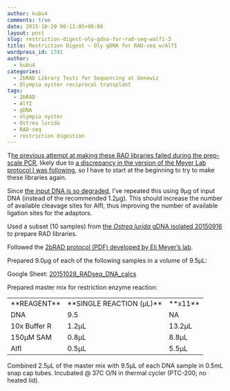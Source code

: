 ```yaml
---
author: kubu4
comments: true
date: 2015-10-29 00:11:05+00:00
layout: post
slug: restriction-digest-oly-gdna-for-rad-seq-walfi-3
title: Restriction Digest – Oly gDNA for RAD-seq w/AlfI
wordpress_id: 1741
author:
  - kubu4
categories:
  - 2bRAD Library Tests for Sequencing at Genewiz
  - Olympia oyster reciprocal transplant
tags:
  - 2bRAD
  - AlfI
  - gDNA
  - olympia oyster
  - Ostrea lurida
  - RAD-seq
  - restriction digestion
---
```


T[he previous attempt at making these RAD libraries failed during the prep-scale PCR](2015/10/13/pcr-oly-rad-seq-prep-scale-pcr.html), likely due to [a discrepancy in the version of the Meyer Lab protocol I was following](2015/10/23/troubleshooting-oly-rad-seq.html), so I have to start at the beginning to try to make these libraries again.

Since [the input DNA is so degraded](2015/09/17/agarose-gel-olympia-oyster-whole-body-gdna-integrity-check.html), I’ve repeated this using 9μg of input DNA (instead of the recommended 1.2μg). This should increase the number of available cleavage sites for AlfI, thus improving the number of available ligation sites for the adaptors.

Used a subset (10 samples) from [the _Ostrea lurida_ gDNA isolated 20150916](2015/09/16/dna-isolation-olympia-oyster-whole-body.html) to prepare RAD libraries.

Followed the [2bRAD protocol (PDF) developed by Eli Meyer’s lab](https://github.com/sr320/LabDocs/blob/master/protocols/External_Protocols/2bRAD_11Aug2015.pdf).

Prepared 9.0μg of each of the following samples in a volume of 9.5μL:

Google Sheet: [20151028_RADseq_DNA_calcs](https://docs.google.com/spreadsheets/d/15gSMJX-n6jIkR0kqaupCvhcKWmJI7KgfqJqb9rRT1wU/edit?usp=sharing)







Prepared master mix for restriction enzyme reaction:

<table >
<tbody >
<tr >

<td >**REAGENT**
</td>

<td >**SINGLE REACTION (μL)**
</td>

<td >**x11**
</td>
</tr>
<tr >

<td >DNA
</td>

<td >9.5
</td>

<td >NA
</td>
</tr>
<tr >

<td >10x Buffer R
</td>

<td >1.2μL
</td>

<td >13.2μL
</td>
</tr>
<tr >

<td >150μM SAM
</td>

<td >0.8μL
</td>

<td >8.8μL
</td>
</tr>
<tr >

<td >AlfI
</td>

<td >0.5μL
</td>

<td >5.5μL
</td>
</tr>
</tbody>
</table>



Combined 2.5μL of the master mix with 9.5μL of each DNA sample in 0.5mL snap cap tubes. Incubated @ 37C O/N in thermal cycler (PTC-200; no heated lid).
